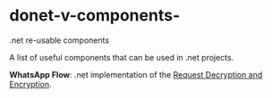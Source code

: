 # donet-v-components-

.net re-usable components

A list of useful components that can be used in .net projects.

**WhatsApp Flow**: .net implementation of the
[Request Decryption and Encryption](https://developers.facebook.com/docs/whatsapp/flows/guides/implementingyourflowendpoint#request-decryption-and-encryption).



